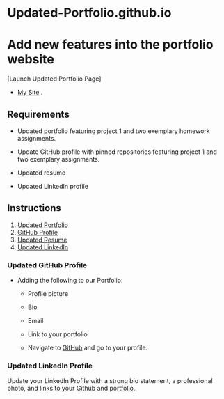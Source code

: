 # Updated-Portfolio.github.io
# Add new features into the portfolio website 
[Launch Updated Portfolio Page]
*  [My Site](https://moesaidi76.github.io/saidi-personal-webstite-/) .

## Requirements

* Updated portfolio featuring project 1 and two exemplary homework assignments. 

* Update GitHub profile with pinned repositories featuring project 1 and two exemplary assignments. 

* Updated resume

* Updated LinkedIn profile




## Instructions

1. [Updated Portfolio](#updated-portfolio)
2. [GitHub Profile](#updated-github-profile)
3. [Updated Resume](#updated-resume)
4. [Updated LinkedIn](#updated-linkedin)

### Updated GitHub Profile 

* Adding the following to our Portfolio: 

    * Profile picture

    * Bio

    * Email

    * Link to your portfolio

  * Navigate to [GitHub](https://github.com/) and go to your profile.



### Updated LinkedIn Profile 

Update your LinkedIn Profile with a strong bio statement, a professional photo, and links to your Github and portfolio.


